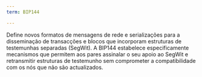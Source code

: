 ```yaml
---
term: BIP144

---
```

Define novos formatos de mensagens de rede e serializações para a disseminação de transacções e blocos que incorporam estruturas de testemunhas separadas (SegWit). A BIP144 estabelece especificamente mecanismos que permitem aos pares assinalar o seu apoio ao SegWit e retransmitir estruturas de testemunho sem comprometer a compatibilidade com os nós que não são actualizados.